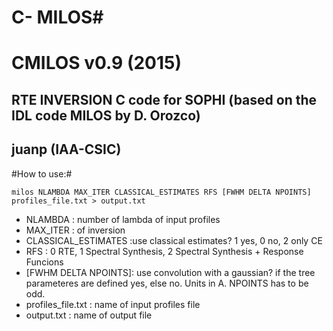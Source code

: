 # C- MILOS#

# CMILOS v0.9 (2015) #
## RTE INVERSION C code for SOPHI (based on the IDL code MILOS by D. Orozco) ##
## juanp (IAA-CSIC) ##

#How to use:#

```milos NLAMBDA MAX_ITER CLASSICAL_ESTIMATES RFS [FWHM DELTA NPOINTS] profiles_file.txt > output.txt```

* NLAMBDA : number of lambda of input profiles
* MAX_ITER : of inversion
* CLASSICAL_ESTIMATES :use classical estimates? 1 yes, 0 no, 2 only CE
* RFS : 0 RTE, 1 Spectral Synthesis, 2 Spectral Synthesis + Response Funcions
* [FWHM DELTA NPOINTS]: use convolution with a gaussian? if the tree parameteres are defined yes, else no. Units in A. NPOINTS has to be odd.
* profiles_file.txt : name of input profiles file
* output.txt : name of output file
